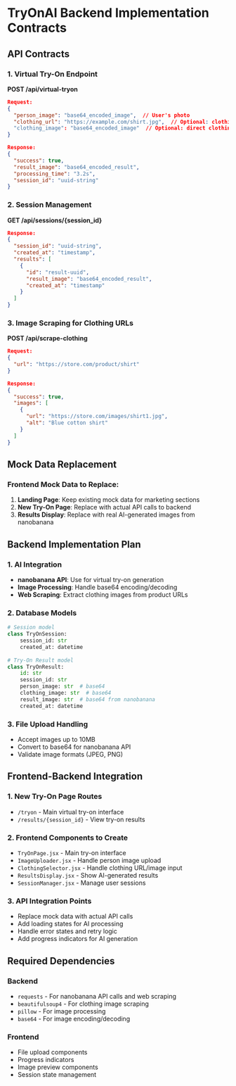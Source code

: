 # TryOnAI Backend Implementation Contracts

## API Contracts

### 1. Virtual Try-On Endpoint
**POST /api/virtual-tryon**
```json
Request:
{
  "person_image": "base64_encoded_image",  // User's photo
  "clothing_url": "https://example.com/shirt.jpg",  // Optional: clothing image URL
  "clothing_image": "base64_encoded_image"  // Optional: direct clothing image
}

Response:
{
  "success": true,
  "result_image": "base64_encoded_result",
  "processing_time": "3.2s",
  "session_id": "uuid-string"
}
```

### 2. Session Management
**GET /api/sessions/{session_id}**
```json
Response:
{
  "session_id": "uuid-string",
  "created_at": "timestamp",
  "results": [
    {
      "id": "result-uuid",
      "result_image": "base64_encoded_result",
      "created_at": "timestamp"
    }
  ]
}
```

### 3. Image Scraping for Clothing URLs
**POST /api/scrape-clothing**
```json
Request:
{
  "url": "https://store.com/product/shirt"
}

Response:
{
  "success": true,
  "images": [
    {
      "url": "https://store.com/images/shirt1.jpg",
      "alt": "Blue cotton shirt"
    }
  ]
}
```

## Mock Data Replacement

### Frontend Mock Data to Replace:
1. **Landing Page**: Keep existing mock data for marketing sections
2. **New Try-On Page**: Replace with actual API calls to backend
3. **Results Display**: Replace with real AI-generated images from nanobanana

## Backend Implementation Plan

### 1. AI Integration
- **nanobanana API**: Use for virtual try-on generation
- **Image Processing**: Handle base64 encoding/decoding
- **Web Scraping**: Extract clothing images from product URLs

### 2. Database Models
```python
# Session model
class TryOnSession:
    session_id: str
    created_at: datetime
    
# Try-On Result model  
class TryOnResult:
    id: str
    session_id: str
    person_image: str  # base64
    clothing_image: str  # base64
    result_image: str  # base64 from nanobanana
    created_at: datetime
```

### 3. File Upload Handling
- Accept images up to 10MB
- Convert to base64 for nanobanana API
- Validate image formats (JPEG, PNG)

## Frontend-Backend Integration

### 1. New Try-On Page Routes
- `/tryon` - Main virtual try-on interface
- `/results/{session_id}` - View try-on results

### 2. Frontend Components to Create
- `TryOnPage.jsx` - Main try-on interface
- `ImageUploader.jsx` - Handle person image upload
- `ClothingSelector.jsx` - Handle clothing URL/image input
- `ResultsDisplay.jsx` - Show AI-generated results
- `SessionManager.jsx` - Manage user sessions

### 3. API Integration Points
- Replace mock data with actual API calls
- Add loading states for AI processing
- Handle error states and retry logic
- Add progress indicators for AI generation

## Required Dependencies

### Backend
- `requests` - For nanobanana API calls and web scraping
- `beautifulsoup4` - For clothing image scraping
- `pillow` - For image processing
- `base64` - For image encoding/decoding

### Frontend  
- File upload components
- Progress indicators
- Image preview components
- Session state management